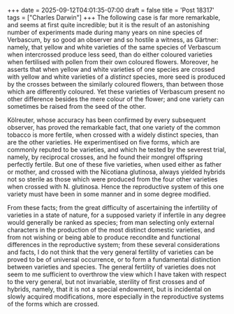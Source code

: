 +++
date = 2025-09-12T04:01:35-07:00
draft = false
title = 'Post 18317'
tags = ["Charles Darwin"]
+++
The following case is far more remarkable, and seems at first quite incredible; but it is the result of an astonishing number of experiments made during many years on nine species of Verbascum, by so good an observer and so hostile a witness, as Gärtner: namely, that yellow and white varieties of the same species of Verbascum when intercrossed produce less seed, than do either coloured varieties when fertilised with pollen from their own coloured flowers. Moreover, he asserts that when yellow and white varieties of one species are crossed with yellow and white varieties of a _distinct_ species, more seed is produced by the crosses between the similarly coloured flowers, than between those which are differently coloured. Yet these varieties of Verbascum present no other difference besides the mere colour of the flower; and one variety can sometimes be raised from the seed of the other.

Kölreuter, whose accuracy has been confirmed by every subsequent observer, has proved the remarkable fact, that one variety of the common tobacco is more fertile, when crossed with a widely distinct species, than are the other varieties. He experimentised on five forms, which are commonly reputed to be varieties, and which he tested by the severest trial, namely, by reciprocal crosses, and he found their mongrel offspring perfectly fertile. But one of these five varieties, when used either as father or mother, and crossed with the Nicotiana glutinosa, always yielded hybrids not so sterile as those which were produced from the four other varieties when crossed with N. glutinosa. Hence the reproductive system of this one variety must have been in some manner and in some degree modified.

From these facts; from the great difficulty of ascertaining the infertility of varieties in a state of nature, for a supposed variety if infertile in any degree would generally be ranked as species; from man selecting only external characters in the production of the most distinct domestic varieties, and from not wishing or being able to produce recondite and functional differences in the reproductive system; from these several considerations and facts, I do not think that the very general fertility of varieties can be proved to be of universal occurrence, or to form a fundamental distinction between varieties and species. The general fertility of varieties does not seem to me sufficient to overthrow the view which I have taken with respect to the very general, but not invariable, sterility of first crosses and of hybrids, namely, that it is not a special endowment, but is incidental on slowly acquired modifications, more especially in the reproductive systems of the forms which are crossed.
